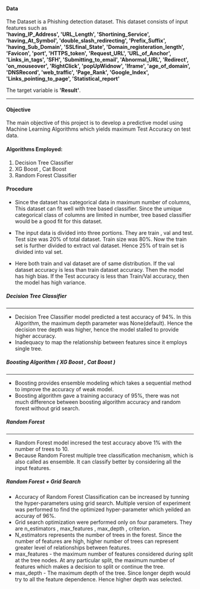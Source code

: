 #### Data


The Dataset is a Phishing detection dataset. This dataset consists of input features such as  
**'having_IP_Address', 
'URL_Length',
 'Shortining_Service', 
 'having_At_Symbol', 
 'double_slash_redirecting', 
 'Prefix_Suffix', 
 'having_Sub_Domain', 
 'SSLfinal_State', 
 'Domain_registeration_length',
  'Favicon', 'port', 'HTTPS_token', 
  'Request_URL', 'URL_of_Anchor', 
  'Links_in_tags', 'SFH', 
  'Submitting_to_email', 
  'Abnormal_URL', 
  'Redirect', 
  'on_mouseover', 
  'RightClick', 
  'popUpWidnow', 
  'Iframe', 
  'age_of_domain',
   'DNSRecord', 
   'web_traffic', 
   'Page_Rank', 
   'Google_Index', 
   'Links_pointing_to_page',
   'Statistical_report'** 

The target variable is 
**'Result'**.



---




#### Objective 
The main objective of this project is to develop a predictive model using Machine Learning Algorithms which yields  maximum Test Accuracy on test data.

#### Algorithms Employed:
1. Decision Tree Classifier
2. XG Boost , Cat Boost
3. Random Forest Classifier





#### Procedure

- Since the dataset has categorical data in maximum number of columns, This dataset can fit well with tree based classifier. Since the umique categorical class of columns are limited in number,  tree based classifier would be a good fit for this dataset. 


- The input data is divided into three portions. They are train , val and test.
  Test size was 20% of total dataset. Train size was 80%. Now the train set is further divided to extract val dataset. Hence 25% of train set is divided into val set.

- Here both train and val dataset are of same distribution. If the val dataset accuracy is less than train dataset accuracy. Then the model has high bias.
  If the Test accuracy is less than Train/Val accuracy, then the model has high variance.


##### Decision Tree Classifier
---

- Decision Tree Classifier model predicted a test accuracy of 94%. In this Algorithm, the maximum depth parameter was None(default). Hence the decision tree depth was higher, hence the model stalled to provide higher accuracy. 
- Inadequacy to map the relationship between features since it employs single tree. 

##### Boosting Algorithm ( XG Boost , Cat Boost )
---

- Boosting provides ensemble modeling which takes a sequential method to improve the accuracy of weak model. 
- Boosting algorithm gave a training accuracy of 95%, there was not much difference between boosting algorithm accuracy and random forest without grid search. 







##### Random Forest
---
- Random Forest model incresed the test accuracy above 1% with the number of trees to 10. 
- Because Random Forest multiple tree classification mechanism, which is also called as ensemble. It can classify better by considering all the input features.




##### Random Forest + Grid Search 
- Accuracy of Random Forest Classification can be increased by tunning the hyper-parameters using grid search. Multiple version of experiment was performed to find the optimized hyper-parameter which yeilded an accuray of 96%. 
 - Grid search optimization were performed only on four parameters. They are n_estimators , max_features , max_depth , criterion.
 - N_estimators  represents the number of trees in the forest. Since the number of features are high, higher number of trees can represent greater level of relationships between features.
 - max_features - the maximum number of features considered during split at the tree nodes.  At any particular split, the maximum number of features which makes a decision to split or continue the tree. 
 - max_depth - The maximum depth of the tree. Since longer depth would try to all the feature dependence. Hence higher depth was selected.












